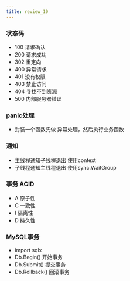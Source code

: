 ```yaml
---
title: review_10
---
```


### 状态码
- 100 请求确认
- 200 请求成功
- 302 重定向
- 400 异常请求
- 401 没有权限
- 403 禁止访问
- 404 寻找不到资源
- 500 内部服务器错误

### panic处理
- 封装一个函数先做 异常处理，然后执行业务函数


### 通知
- 主线程通知子线程退出 使用context
- 子线程通知主线程退出 使用sync.WaitGroup


### 事务 ACID
- A 原子性
- C 一致性
- I 隔离性
- D 持久性

### MySQL事务
- import sqlx
- Db.Begin() 开始事务
- Db.Submit() 提交事务
- Db.Rollback() 回滚事务

